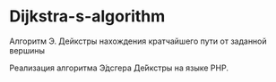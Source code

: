 # Dijkstra-s-algorithm
Алгоритм Э. Дейкстры нахождения кратчайшего пути от заданной вершины

Реализация алгоритма Э́дсгера Де́йкстры на языке PHP.
